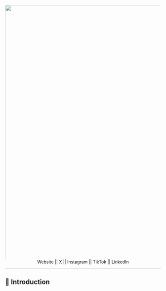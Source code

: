 
<div align="center"><img src="https://i.imgur.com/VrlNOil.png" width="820"></div>
<div align="center">Website || X || Instagram || TikTok || LinkedIn</div>

<hr>

<h2>🖖 Introduction</h2>
